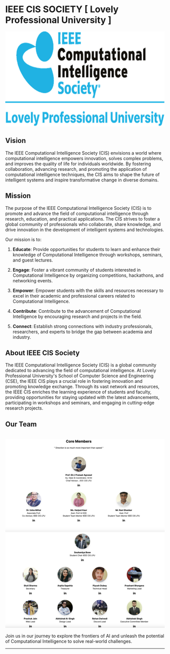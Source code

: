 # IEEE CIS SOCIETY [ Lovely Professional University ]
<img src="https://github.com/ieee-lpu-cis/ieee-lpu-cis/blob/main/Component%202.jpg" alt="IEEE CIS" title="IEEE CIS SOCIETY" width=700 height=300 >

## Vision

The IEEE Computational Intelligence Society (CIS) envisions a world where computational intelligence empowers innovation, solves complex problems, and improves the quality of life for individuals worldwide. By fostering collaboration, advancing research, and promoting the application of computational intelligence techniques, the CIS aims to shape the future of intelligent systems and inspire transformative change in diverse domains.

## Mission

The purpose of the IEEE Computational Intelligence Society (CIS) is to promote and advance the field of computational intelligence through research, education, and practical applications. The CIS strives to foster a global community of professionals who collaborate, share knowledge, and drive innovation in the development of intelligent systems and technologies.

Our mission is to:

1. **Educate**: Provide opportunities for students to learn and enhance their knowledge of Computational Intelligence through workshops, seminars, and guest lectures.

2. **Engage**: Foster a vibrant community of students interested in Computational Intelligence by organizing competitions, hackathons, and networking events.

3. **Empower**: Empower students with the skills and resources necessary to excel in their academic and professional careers related to Computational Intelligence.

4. **Contribute**: Contribute to the advancement of Computational Intelligence by encouraging research and projects in the field.

5. **Connect**: Establish strong connections with industry professionals, researchers, and experts to bridge the gap between academia and industry.

## About IEEE CIS Society

The IEEE Computational Intelligence Society (CIS) is a global community dedicated to advancing the field of computational intelligence. At Lovely Professional University's School of Computer Science and Engineering (CSE), the IEEE CIS plays a crucial role in fostering innovation and promoting knowledge exchange. Through its vast network and resources, the IEEE CIS enriches the learning experience of students and faculty, providing opportunities for staying updated with the latest advancements, participating in workshops and seminars, and engaging in cutting-edge research projects.

## Our Team
<br>
<img src="https://github.com/ieee-lpu-cis/ieee-lpu-cis/blob/main/Team%20Prof.png"  title="Core Members" >

<img src="https://github.com/ieee-lpu-cis/ieee-lpu-cis/blob/main/Team%20Members.png"  >




Join us in our journey to explore the frontiers of AI and unleash the potential of Computational Intelligence to solve real-world challenges.

---
